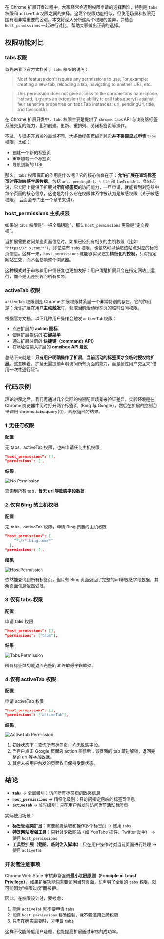 在 Chrome 扩展开发过程中，大家经常会遇到权限申请的选择困难，特别是 `tabs` 权限和 `activeTab` 权限之间的抉择。这两个权限功能相似，但使用场景和权限范围有着非常重要的区别。本文将深入分析这两个权限的差异，并结合 `host_permissions` 一起进行对比，帮助大家做出正确的选择。

## 权限功能对比

### **tabs 权限**

首先来看下官方文档关于 `tabs` 权限的说明：

> Most features don't require any permissions to use. For example: creating a new tab, reloading a tab, navigating to another URL, etc.

> This permission does not give access to the chrome.tabs namespace. Instead, it grants an extension the ability to call tabs.query() against four sensitive properties on tabs.Tab instances: url, pendingUrl, title, and favIconUrl.

在 Chrome 扩展开发中，`tabs` 权限主要是提供了 `chrome.tabs` API 与浏览器标签系统交互的能力，比如创建、更新、重排列、关闭标签页等操作。

不过，与很多开发者的直觉不同，大多数标签页操作其实**并不需要显式申请** `tabs` 权限，比如：

- 创建一个新的标签页
- 重新加载一个标签页
- 导航到新的 URL

那么，`tabs` 权限真正的作用是什么呢？它的核心价值在于：**允许扩展在查询标签页时获取敏感字段数据**，包括 `url`、`pendingUrl`、`title` 和 `favIconUrl`。换句话说，它实际上提供了扩展对**所有标签页**的访问能力，一旦申请，就能看到浏览器中每个页面的核心信息，这也是为什么它在权限体系中被认为是敏感权限（关于敏感权限， 后面会专门出一个章节来讲）。

### **host_permissions 主机权限**

如果说 `tabs` 权限是“一把全局钥匙”，那么 `host_permissions` 更像是“定向授权”。

当扩展需要访问某些页面信息时，如果已经拥有相关的主机权限（比如 `"https://*.x.com/*"`），即使没有 `tabs` 权限，也依然可以读取该站点对应的标签页信息。这样一来，`host_permissions` 就能够实现更加**精细化的控制**，只对指定网站生效，而不会影响整个浏览器。

这种模式对于审核和用户信任度也更加友好：用户清楚扩展只会在指定网站上运行，而不是无差别访问所有页面。

### **activeTab 权限**

`activeTab` 权限则是 Chrome 扩展权限体系里一个非常特别的存在。它的作用是：允许扩展在用户**主动触发**时，获取当前活动标签页的临时访问权限。

根据官方文档，以下几种用户操作会触发 `activeTab` 权限：

- 点击扩展的 **action 图标**
- 使用扩展提供的 **右键菜单**
- 通过扩展注册的 **快捷键（commands API）**
- 在地址栏输入扩展的 **omnibox API 建议**

总结下来就是：**只有用户明确操作了扩展，当前活动的标签页才会临时授权给扩展**。这意味着，扩展无需提前声明访问所有页面的能力，而是通过用户交互来“借用一次性通行证”。

## 代码示例

理论讲解之后，我们再通过几个实际的权限配置场景来验证差异。实验环境是在 Chrome 浏览器中同时打开两个标签页（Bing 与 Google），然后在扩展的控制台里调用 chrome.tabs.query({})，观察返回的结果。

### 1.无任何权限
**配置**

无 tabs、activeTab 权限，也未申请任何主机权限
```json
"host_permissions": [],
"permissions": [],
```

**结果**   

   ![No Permission](https://storage.yzhclear.com/blog/tab-vs-activetab-1.png) 

查询到所有 tab，**皆无 url 等敏感字段数据**

### 2.仅有 Bing 的主机权限

**配置**   

无 tabs、activeTab 权限，申请 Bing 页面的主机权限
```json
"host_permissions": [
    "*://*.bing.com/*"
  ],
"permissions": [],
```

**结果**  

 ![Host Permission](https://storage.yzhclear.com/blog/tab-vs-activetab-2.png)

依然能查询到所有标签页，但只有 Bing 页面返回了完整的url等敏感字段数据，其余页面信息依然受限。

### 3.仅有 tabs 权限

**配置**   

申请 tabs 权限
```json
"host_permissions": [],
"permissions": ["tabs"],
```

**结果**  

   ![Tabs Permission](https://storage.yzhclear.com/blog/tab-vs-activetab-3.png)


所有标签页均能返回完整的url等敏感字段数据。

### 4.仅有 activeTab 权限
**配置**   

申请 activeTab 权限
```json
"host_permissions": [],
"permissions": ["activeTab"],
```

**结果** 

   ![ActiveTab Permission](https://storage.yzhclear.com/blog/tab-vs-activetab-4.png)


1. 初始状态下：查询所有标签页，均无敏感字段。
2. 当用户点击 Google 页面的 action 图标后：该页面的 tab 即刻解锁，返回完整的 url 等字段数据。
3. 其余未被用户触发的页面依旧保持受限状态。

## 结论

- **`tabs`** → 全局级别：访问所有标签页的敏感信息
- **`host_permissions`** → 精细化级别：只访问指定网站的标签页信息
- **`activeTab`** → 临时级别：只在用户触发时访问当前活动标签页

实际使用场景：

- **标签管理类扩展**：需要频繁读取和操作多个标签页 → 使用 `tabs`
- **特定网站增强工具**：只针对少数网站（如 YouTube 插件、Twitter 助手） → 使用 `host_permissions`
- **工具型扩展（截图、临时注入脚本）**：只在用户操作时对当前页面进行处理 → 使用 `activeTab`

### 开发者注意事项

Chrome Web Store 审核非常强调**最小权限原则（Principle of Least Privilege）**。如果扩展功能只需要访问当前页面，却声明了全局的 `tabs` 权限，就可能因为“权限过度”而被拒。

因此，在权限设计时，要考虑：

1. 能用 `activeTab` 就不要申请 `tabs`
2. 能用 `host_permissions` 精确控制，就不要滥用全局权限
3. 只有在确实需要时，才申请 `tabs`

这样不仅能降低用户疑虑，也能提高扩展通过审核的成功率。
